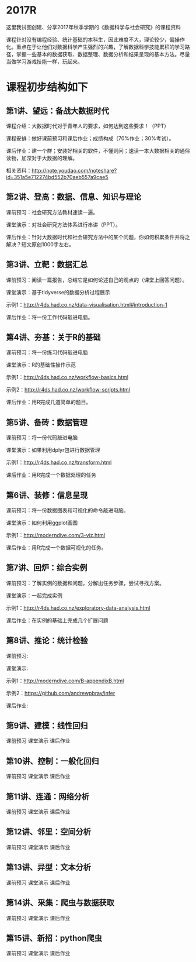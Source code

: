# 2017R
这里我试图创建、分享2017年秋季学期的《数据科学与社会研究》的课程资料

课程针对没有编程经验、统计基础的本科生，因此难度不大，理论较少，偏操作化。重点在于让他们对数据科学产生强烈的兴趣，了解数据科学技能累积的学习路径，掌握一些基本的数据获取、数据整理、数据分析和结果呈现的基本方法。尽量当做学习游戏技能一样，玩起来。
# 课程初步结构如下

## 第1讲、望远：备战大数据时代
课程介绍：大数据时代对于青年人的要求，如何达到这些要求！（PPT）

课程安排：做好课前预习和课后作业；成绩构成（70%作业；30%考试）。

课后作业：建一个群；安装好相关的软件，不懂则问；速读一本大数据相关的通俗读物，加深对于大数据的理解。

相关资料：http://note.youdao.com/noteshare?id=351a5e712274bd552b70aeb557a9cae5

## 第2讲、登高：数据、信息、知识与理论
课前预习：社会研究方法教材速读一遍。

课堂演示：对社会研究方法体系进行串讲（PPT）。

课后作业：针对大数据时代和社会研究方法中的某个问题，你如何积累条件并将之解决？短文原创1000字左右。

## 第3讲、立靶：数据汇总
课前预习：阅读一篇报告，总结它是如何论述自己的观点的（课堂上回答问题）。

课堂演示：基于tidyverse的数据分析过程展示

示例1：http://r4ds.had.co.nz/data-visualisation.html#introduction-1

课后作业：将一份工作代码敲进电脑。

## 第4讲、夯基：关于R的基础
课前预习：将一份练习代码敲进电脑

课堂演示：R的基础性操作示范

示例1：http://r4ds.had.co.nz/workflow-basics.html

示例2：http://r4ds.had.co.nz/workflow-scripts.html

课后作业：用R完成几道简单的题目。

## 第5讲、备砖：数据管理
课前预习：将一份代码敲进电脑

课堂演示：如果利用dplyr包进行数据管理

示例1：http://r4ds.had.co.nz/transform.html

课后作业：用R完成一个数据处理的任务

## 第6讲、装修：信息呈现
课前预习：将一份数据图表和可视化的命令敲进电脑。

课堂演示：如何利用ggplot画图

示例1：http://moderndive.com/3-viz.html

课后作业：用R完成一个数据可视化的任务。

## 第7讲、回炉：综合实例
课前预习：了解实例的数据和问题，分解出任务步骤，尝试寻找方案。

课堂演示：一起完成实例

示例1：http://r4ds.had.co.nz/exploratory-data-analysis.html

课后作业：在实例的基础上完成几个扩展问题

## 第8讲、推论：统计检验
课前预习:

课堂演示:

示例1：http://moderndive.com/B-appendixB.html

示例2：https://github.com/andrewpbray/infer

课后作业:

## 第9讲、建模：线性回归
课前预习
课堂演示
课后作业

## 第10讲、控制：一般化回归
课前预习
课堂演示
课后作业

## 第11讲、连通：网络分析
课前预习
课堂演示
课后作业

## 第12讲、邻里：空间分析
课前预习
课堂演示
课后作业

## 第13讲、异型：文本分析
课前预习
课堂演示
课后作业

## 第14讲、采集：爬虫与数据获取
课前预习
课堂演示
课后作业

## 第15讲、新招：python爬虫
课前预习
课堂演示
课后作业

 


 

